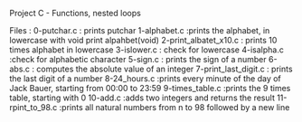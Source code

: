Project C - Functions, nested loops

Files :
0-putchar.c : prints putchar
1-alphabet.c :prints the alphabet, in lowercase with void print alpahbet(void)
2-print_albatet_x10.c : prints 10 times alphabet in lowercase
3-islower.c : check for lowercase
4-isalpha.c :check for alphabetic character
5-sign.c : prints the sign of a number
6-abs.c : computes the absolute value of an integer
7-print_last_digit.c : prints the last digit of a number
8-24_hours.c :prints every minute of the day of Jack Bauer, starting from 00:00 to 23:59
9-times_table.c :prints the 9 times table, starting with 0
10-add.c :adds two integers and returns the result
11-rpint_to_98.c :prints all natural numbers from n to 98 followed by a new line
